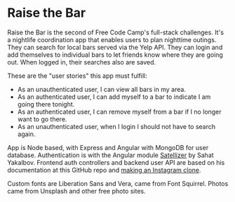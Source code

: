 # Raise the Bar

Raise the Bar is the second of Free Code Camp's full-stack challenges. It's a nightlife coordination app that enables users to plan nighttime outings. They can search for local bars served via the Yelp API. They can login and add themselves to individual bars to let friends know where they are going out. When logged in, their searches also are saved.

These are the "user stories" this app must fulfill:

* As an unauthenticated user, I can view all bars in my area.
* As an authenticated user, I can add myself to a bar to indicate I am going there tonight.
* As an authenticated user, I can remove myself from a bar if I no longer want to go there.
* As an unauthenticated user, when I login I should not have to search again.

App is Node based, with Express and Angular with MongoDB for user database. Authentication is with the Angular module [Satellizer](https://github.com/sahat/satellizer) by Sahat Yakalbov. Frontend auth controllers and backend user API are based on his documentation at this GitHub repo and [making an Instagram clone](https://hackhands.com/building-instagram-clone-angularjs-satellizer-nodejs-mongodb).

Custom fonts are Liberation Sans and Vera, came from Font Squirrel. Photos came from Unsplash and other free photo sites.